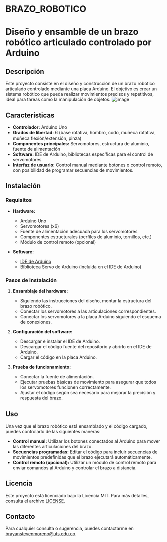 # BRAZO_ROBOTICO
# Diseño y ensamble de un brazo robótico articulado controlado por Arduino

## Descripción

Este proyecto consiste en el diseño y construcción de un brazo robótico articulado controlado mediante una placa Arduino. El objetivo es crear un sistema robótico que pueda realizar movimientos precisos y repetitivos, ideal para tareas como la manipulación de objetos. 
![image](https://github.com/UTS23/BRAZO_ROBOTICO/assets/112002842/5e48817f-7fd1-4ad7-b361-a311f7769094)


## Características

- **Controlador:** Arduino Uno
- **Grados de libertad:** 6 (base rotativa, hombro, codo, muñeca rotativa, muñeca flexión/extensión, pinza)
- **Componentes principales:** Servomotores, estructura de aluminio, fuente de alimentación
- **Software:** IDE de Arduino, bibliotecas específicas para el control de servomotores
- **Interfaz de usuario:** Control manual mediante botones o control remoto, con posibilidad de programar secuencias de movimientos.

## Instalación

### Requisitos

- **Hardware:**
  - Arduino Uno
  - Servomotores (x6)
  - Fuente de alimentación adecuada para los servomotores
  - Componentes estructurales (perfiles de aluminio, tornillos, etc.)
  - Módulo de control remoto (opcional)

- **Software:**
  - [IDE de Arduino](https://www.arduino.cc/en/Main/Software)
  - Biblioteca Servo de Arduino (incluida en el IDE de Arduino)

### Pasos de instalación

1. **Ensamblaje del hardware:**
   - Siguiendo las instrucciones del diseño, montar la estructura del brazo robótico.
   - Conectar los servomotores a las articulaciones correspondientes.
   - Conectar los servomotores a la placa Arduino siguiendo el esquema de conexiones.

2. **Configuración del software:**
   - Descargar e instalar el IDE de Arduino.
   - Descargar el código fuente del repositorio y abrirlo en el IDE de Arduino.
   - Cargar el código en la placa Arduino.

3. **Prueba de funcionamiento:**
   - Conectar la fuente de alimentación.
   - Ejecutar pruebas básicas de movimiento para asegurar que todos los servomotores funcionen correctamente.
   - Ajustar el código según sea necesario para mejorar la precisión y respuesta del brazo.

## Uso

Una vez que el brazo robótico está ensamblado y el código cargado, puedes controlarlo de las siguientes maneras:

- **Control manual:** Utilizar los botones conectados al Arduino para mover las diferentes articulaciones del brazo.
- **Secuencias programadas:** Editar el código para incluir secuencias de movimientos predefinidas que el brazo ejecutará automáticamente.
- **Control remoto (opcional):** Utilizar un módulo de control remoto para enviar comandos al Arduino y controlar el brazo a distancia.


## Licencia

Este proyecto está licenciado bajo la Licencia MIT. Para más detalles, consulta el archivo [LICENSE](LICENSE).

## Contacto

Para cualquier consulta o sugerencia, puedes contactarme en [brayanstevenmoreno@uts.edu.co](mailto:brayanstevenmoreno@uts.edu.co).
